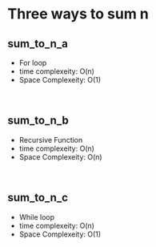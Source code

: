 # Three ways to sum n

<h2>sum_to_n_a</h2>

-   For loop
-   time complexeity: O(n)
-   Space Complexeity: O(1)
<br>

<h2>sum_to_n_b</h2>

- Recursive Function
- time complexeity: O(n)
- Space Complexeity: O(n)
<br>

<h2>sum_to_n_c</h2>

- While loop
- time complexeity: O(n)
- Space Complexeity: O(1)